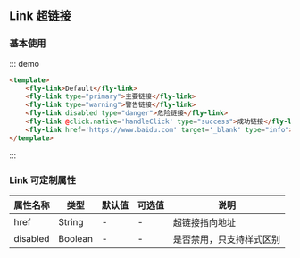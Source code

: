 <script>
    module.exports = {
        methods:{
            handleClick(){
               console.log('click')
            }
        }
    }
</script>

## Link 超链接

### 基本使用

::: demo
```html
<template>
    <fly-link>Default</fly-link>
    <fly-link type="primary">主要链接</fly-link>
    <fly-link type="warning">警告链接</fly-link>
    <fly-link disabled type="danger">危险链接</fly-link>
    <fly-link @click.native='handleClick' type="success">成功链接</fly-link>
    <fly-link href='https://www.baidu.com' target='_blank' type="info">信息链接</fly-link>
</template>
```
:::

### Link 可定制属性

| 属性名称 | 类型    | 默认值 | 可选值       | 说明                                              |
| -------- | ------- | ------ | ------------ | ------------------------------------------------- |
| href  | String  | -      | -            | 超链接指向地址                                        |
| disabled  | Boolean  | -      | -            | 是否禁用，只支持样式区别                                       |